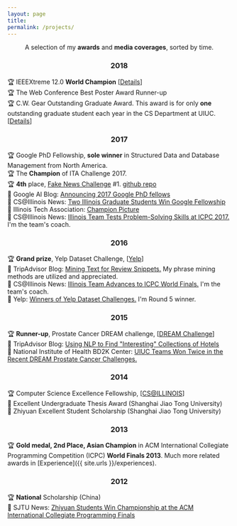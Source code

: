 ```yaml
---
layout: page
title: 
permalink: /projects/
---
```


<p align="center">
A selection of my <b>awards</b> and <b>media coverages</b>, sorted by time.
</p>

### <center>2018</center>

🏆 IEEEXtreme 12.0 **World Champion** [[Details](https://ieeextreme.org/wp-content/uploads/2018/11/IEEEXtreme-12.0-Global-Ranking.pdf)]
<br/>
🏆 The Web Conference Best Poster Award Runner-up
<br/>
🏆 C.W. Gear Outstanding Graduate Award. This award is for only **one** outstanding graduate student each year in the CS Department at UIUC. [[Details](https://cs.illinois.edu/about-us/awards/graduate-fellowships-awards/cw-gear-outstanding-graduate-student)]

### <center>2017</center>

🏆 Google PhD Fellowship, **sole winner** in Structured Data and Database Management from North America.
<br/>
🏆 The **Champion** of ITA Challenge 2017.
<br/>
🏆 **4th** place, [Fake News Challenge](http://www.fakenewschallenge.org/) \#1. [github repo](https://github.com/shangjingbo1226/fnc-1)
<br/>
📢 Google AI Blog: [Announcing 2017 Google PhD fellows](https://research.googleblog.com/2017/04/announcing-2017-google-phd-fellows-for.html)
<br/>
📢 CS@Illinois News: [Two Illinois Graduate Students Win Google Fellowship](http://www.grad.illinois.edu/news/two-illinois-graduate-students-win-google-fellowship)
<br/>
📢 Illinois Tech Association: [Champion Picture](https://www.itatechchallenge.com/final-challenge?lightbox=dataItem-j9eju6ou3)
<br/>
📢 CS@Illinois News: [Illinois Team Tests Problem-Solving Skills at ICPC 2017.](https://cs.illinois.edu/news/cs-illinois-team-tests-problem-solving-skills-icpc-2017) I'm the team's coach.

### <center>2016</center>

🏆 **Grand prize**, Yelp Dataset Challenge, [[Yelp](https://www.yelp.com/dataset_challenge)]
<br/>
📢 TripAdvisor Blog: [Mining Text for Review Snippets.](http://engineering.tripadvisor.com/mining-text-review-snippets/) My phrase mining methods are utilized and appreciated.
<br/>
📢 CS@Illinois News: [Illinois Team Advances to ICPC World Finals.](https://cs.illinois.edu/news/cs-illinois-team-tests-problem-solving-skills-icpc-2017) I'm the team's coach.
<br/>
📢 Yelp: [Winners of Yelp Dataset Challenges.](https://www.yelp.com/dataset/challenge/winners) I'm Round 5 winner.

### <center>2015</center>

🏆 **Runner-up**, Prostate Cancer DREAM challenge, [[DREAM Challenge](https://www.synapse.org/#!Synapse:syn2813558/wiki/)]
<br/>
📢 TripAdvisor Blog: [Using NLP to Find "Interesting" Collections of Hotels](http://engineering.tripadvisor.com/using-nlp-to-find-interesting-collections-of-hotels/)
<br/>
📢 National Institute of Health BD2K Center: [UIUC Teams Won Twice in the Recent DREAM Prostate Cancer Challenges.](https://bd2kccc.org/2015/11/04/uiuc-teams-won-twice-in-the-recent-dream-challenges/)

### <center>2014</center>

🏆 Computer Science Excellence Fellowship, [[CS@ILLINOIS](https://cs.illinois.edu/about-us/awards/graduate-fellowships-awards/computer-science-excellence-fellowship)]
<br/>
📢 Excellent Undergraduate Thesis Award (Shanghai Jiao Tong University)
<br/>
📢 Zhiyuan Excellent Student Scholarship (Shanghai Jiao Tong University)

### <center>2013</center>

🏆 **Gold medal, 2nd Place, Asian Champion** in ACM International Collegiate Programming Competition (ICPC) **World Finals 2013**. Much more related awards in [Experience]({{ site.urls }}/experiences).

### <center>2012</center>

🏆 **National** Scholarship (China)
<br/>
📢 SJTU News: [Zhiyuan Students Win Championship at the ACM International Collegiate Programming Finals](http://zhiyuan.sjtu.edu.cn/articles/703)
